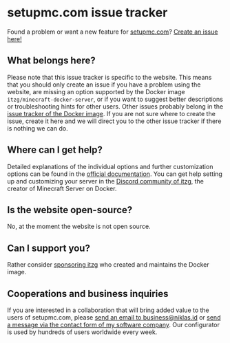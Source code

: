 # setupmc.com issue tracker
Found a problem or want a new feature for [setupmc.com](https://setupmc.com)? [Create an issue here!](https://github.com/Krymonota/setupmc-issues/issues)

## What belongs here?

Please note that this issue tracker is specific to the website. This means that you should only create an issue if you have a problem using the website, are missing an option supported by the Docker image `itzg/minecraft-docker-server`, or if you want to suggest better descriptions or troubleshooting hints for other users. Other issues probably belong in the [issue tracker of the Docker image](https://github.com/itzg/docker-minecraft-server/issues). If you are not sure where to create the issue, create it here and we will direct you to the other issue tracker if there is nothing we can do.

## Where can I get help?

Detailed explanations of the individual options and further customization options can be found in the [official documentation](https://docker-minecraft-server.readthedocs.io/en/latest/).
You can get help setting up and customizing your server in the [Discord community of itzg](https://discord.gg/DXfKpjB), the creator of Minecraft Server on Docker.

## Is the website open-source?

No, at the moment the website is not open source.

## Can I support you?

Rather consider [sponsoring itzg](https://github.com/sponsors/itzg) who created and maintains the Docker image.

## Cooperations and business inquiries

If you are interested in a collaboration that will bring added value to the users of setupmc.com, please [send an email to business@niklas.id](mailto:business@niklas.id) or [send a message via the contact form of my software company](https://krymo.software/contact/). Our configurator is used by hundreds of users worldwide every week.
